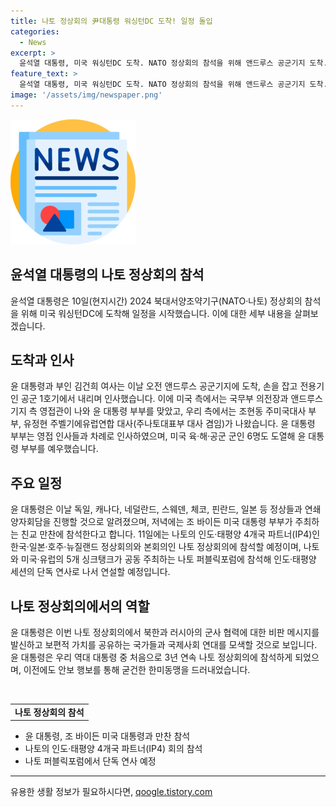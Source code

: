 ```yaml
---
title: 나토 정상회의 尹대통령 워싱턴DC 도착! 일정 돌입
categories:
  - News
excerpt: >
  윤석열 대통령, 미국 워싱턴DC 도착. NATO 정상회의 참석을 위해 앤드루스 공군기지 도착. 국무부 의전장과 영접 인사, 미국 육·해·공군 군인 예우. 독일, 캐나다, 네덜란드 등 정상들과 양자회담 예정. 바이든 대통령 주최 친교 만찬 참석 예정. 나토 정상회의 및 나토 퍼블릭포럼 연설 예정, 국제사회 연대 모색. 3년 연속 나토 정상회의 참석으로 역대 대통령 중 처음. 전날 미국 하와이 방문, 안보 행보 강조.
feature_text: >
  윤석열 대통령, 미국 워싱턴DC 도착. NATO 정상회의 참석을 위해 앤드루스 공군기지 도착. 국무부 의전장과 영접 인사, 미국 육·해·공군 군인 예우. 독일, 캐나다, 네덜란드 등 정상들과 양자회담 예정. 바이든 대통령 주최 친교 만찬 참석 예정. 나토 정상회의 및 나토 퍼블릭포럼 연설 예정, 국제사회 연대 모색. 3년 연속 나토 정상회의 참석으로 역대 대통령 중 처음. 전날 미국 하와이 방문, 안보 행보 강조.
image: '/assets/img/newspaper.png'
---
```


<p><img src="/assets/img/newspaper.png" alt="kimp 속보" /></p>

<h2 data-ke-size="size26">윤석열 대통령의 나토 정상회의 참석</h2>

<p data-ke-size="size16">윤석열 대통령은 10일(현지시간) 2024 북대서양조약기구(NATO·나토) 정상회의 참석을 위해 미국 워싱턴DC에 도착해 일정을 시작했습니다. 이에 대한 세부 내용을 살펴보겠습니다.</p>

<h2 data-ke-size="size24">도착과 인사</h2>

<p data-ke-size="size16">윤 대통령과 부인 김건희 여사는 이날 오전 앤드루스 공군기지에 도착, 손을 잡고 전용기인 공군 1호기에서 내리며 인사했습니다. 이에 미국 측에서는 국무부 의전장과 앤드루스 기지 측 영접관이 나와 윤 대통령 부부를 맞았고, 우리 측에서는 조현동 주미국대사 부부, 유정현 주벨기에유럽연합 대사(주나토대표부 대사 겸임)가 나왔습니다. 윤 대통령 부부는 영접 인사들과 차례로 인사하였으며, 미국 육·해·공군 군인 6명도 도열해 윤 대통령 부부를 예우했습니다.</p>

<h2 data-ke-size="size24">주요 일정</h2>

<p data-ke-size="size16">윤 대통령은 이날 독일, 캐나다, 네덜란드, 스웨덴, 체코, 핀란드, 일본 등 정상들과 연쇄 양자회담을 진행할 것으로 알려졌으며, 저녁에는 조 바이든 미국 대통령 부부가 주최하는 친교 만찬에 참석한다고 합니다. 11일에는 나토의 인도·태평양 4개국 파트너(IP4)인 한국·일본·호주·뉴질랜드 정상회의와 본회의인 나토 정상회의에 참석할 예정이며, 나토와 미국·유럽의 5개 싱크탱크가 공동 주최하는 나토 퍼블릭포럼에 참석해 인도·태평양 세션의 단독 연사로 나서 연설할 예정입니다.</p>

<h2 data-ke-size="size24">나토 정상회의에서의 역할</h2>

<p data-ke-size="size16">윤 대통령은 이번 나토 정상회의에서 북한과 러시아의 군사 협력에 대한 비판 메시지를 발신하고 보편적 가치를 공유하는 국가들과 국제사회 연대를 모색할 것으로 보입니다. 윤 대통령은 우리 역대 대통령 중 처음으로 3년 연속 나토 정상회의에 참석하게 되었으며, 이전에도 안보 행보를 통해 굳건한 한미동맹을 드러내었습니다.</p>

<p data-ke-size="size16">&nbsp;</p>

<table>
    <tbody>
        <tr>
            <td style="text-align: center; height: 17px;"><b>나토 정상회의 참석</b></td>
        </tr>
    </tbody>
</table>

<ul>
    <li>윤 대통령, 조 바이든 미국 대통령과 만찬 참석</li>
    <li>나토의 인도·태평양 4개국 파트너(IP4) 회의 참석</li>
    <li>나토 퍼블릭포럼에서 단독 연사 예정</li>
</ul>

<p><hr></p>
유용한 생활 정보가 필요하시다면, <a href="https://qoogle.tistory.com" rel="dofollow">qoogle.tistory.com</a>


